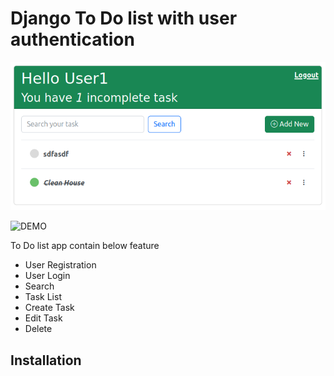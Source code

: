 # Django To Do list with user authentication

[![N|Solid](https://github.com/dev-mamun/django-todo/blob/master/static/img/tasks.png)](https://github.com/dev-mamun/django-todo)

![DEMO](../master/static/img/tasks.png)

To Do list app contain below feature

- User Registration
- User Login
- Search
- Task List
- Create Task
- Edit Task
- Delete





## Installation



    
